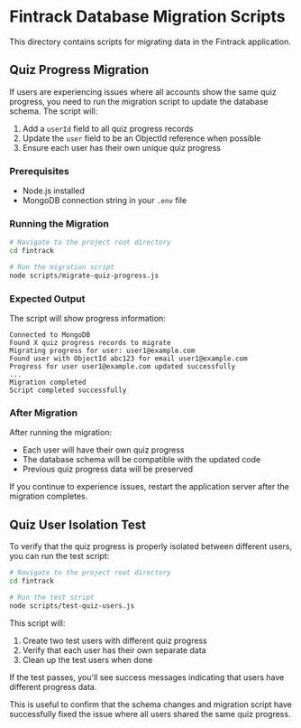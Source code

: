 # Fintrack Database Migration Scripts

This directory contains scripts for migrating data in the Fintrack application.

## Quiz Progress Migration

If users are experiencing issues where all accounts show the same quiz progress, you need to run the migration script to update the database schema. The script will:

1. Add a `userId` field to all quiz progress records
2. Update the `user` field to be an ObjectId reference when possible
3. Ensure each user has their own unique quiz progress

### Prerequisites

- Node.js installed
- MongoDB connection string in your `.env` file

### Running the Migration

```bash
# Navigate to the project root directory
cd fintrack

# Run the migration script
node scripts/migrate-quiz-progress.js
```

### Expected Output

The script will show progress information:

```
Connected to MongoDB
Found X quiz progress records to migrate
Migrating progress for user: user1@example.com
Found user with ObjectId abc123 for email user1@example.com
Progress for user user1@example.com updated successfully
...
Migration completed
Script completed successfully
```

### After Migration

After running the migration:

- Each user will have their own quiz progress
- The database schema will be compatible with the updated code
- Previous quiz progress data will be preserved

If you continue to experience issues, restart the application server after the migration completes.

## Quiz User Isolation Test

To verify that the quiz progress is properly isolated between different users, you can run the test script:

```bash
# Navigate to the project root directory
cd fintrack

# Run the test script
node scripts/test-quiz-users.js
```

This script will:

1. Create two test users with different quiz progress
2. Verify that each user has their own separate data
3. Clean up the test users when done

If the test passes, you'll see success messages indicating that users have different progress data.

This is useful to confirm that the schema changes and migration script have successfully fixed the issue where all users shared the same quiz progress.
